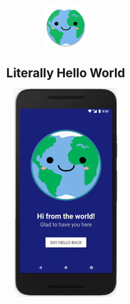 <div align="center"><img src="app/src/main/res/mipmap-xhdpi/ic_launcher.png"></div>

<h1 align="center">Literally Hello World</h1>

<div align="center"><img src="Screenshots/ezgif-5-51a1b7ecda.gif"></img><br/><br/></div>
